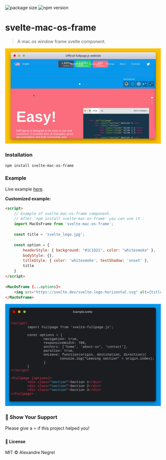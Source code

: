 ![package size](https://img.shields.io/github/size/nergel3/svelte-mac-os-frame/src/index.svelte)
![npm version](https://img.shields.io/npm/v/svelte-mac-os-frame?color=green)
# svelte-mac-os-frame

> A mac os window frame svelte component.

![](https://raw.githubusercontent.com/negrel/svelte-mac-os-frame/master/resources/frame2.jpeg)

### Installation

```
npm install svelte-mac-os-frame
```

### Example

Live example [here](https://negrel.dev/svelte-fullpage.js/#page2).

**Customized example:**

```html
<script>
	// Example of svelte-mac-os-frame component.
	// After 'npm install svelte-mac-os-frame' you can use it :
	import MacOsFrame from 'svelte-mac-os-frame';

	const title = 'svelte_logo.jpg';

	const option = {
		headerStyle: { background: "#1C1D21", color: "whitesmoke" },
		bodyStyle: {},
		titleStyle: { color: 'whitesmoke', textShadow: 'unset' },
		title
	}
</script>

<MacOsFrame {...options}>
	<img src="https://svelte.dev/svelte-logo-horizontal.svg" alt={title}>
</MacOsFrame>
```

![](https://raw.githubusercontent.com/negrel/svelte-mac-os-frame/master/resources/frame1.jpeg)


### :stars: Show Your Support
Please give a :star: if this project helped you!

#### :scroll: License
MIT © Alexandre Negrel

